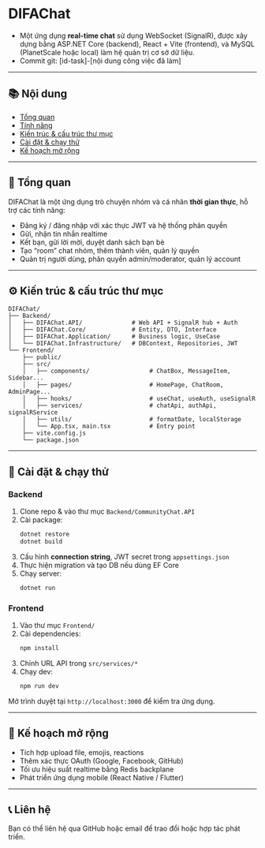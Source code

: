 # DIFAChat

- Một ứng dụng **real-time chat** sử dụng WebSocket (SignalR), được xây dựng bằng ASP.NET Core (backend), React + Vite (frontend), và MySQL (PlanetScale hoặc local) làm hệ quản trị cơ sở dữ liệu.
- Commit git: [id-task]-[nội dung công việc đã làm]

---

## 📚 Nội dung

- [Tổng quan](#tổng-quan)
- [Tính năng](#tính-năng)
- [Kiến trúc & cấu trúc thư mục](#kiến-trúc--cấu-trúc-thư-mục)
- [Cài đặt & chạy thử](#cài-đặt--chạy-thử)
- [Kế hoạch mở rộng](#kế-hoạch-mở-rộng)

---

## 🧱 Tổng quan

DIFAChat là một ứng dụng trò chuyện nhóm và cá nhân **thời gian thực**, hỗ trợ các tính năng:

- Đăng ký / đăng nhập với xác thực JWT và hệ thống phân quyền
- Gửi, nhận tin nhắn realtime
- Kết bạn, gửi lời mời, duyệt danh sách bạn bè
- Tạo “room” chat nhóm, thêm thành viên, quản lý quyền
- Quản trị người dùng, phân quyền admin/moderator, quản lý account

---

## ⚙️ Kiến trúc & cấu trúc thư mục

```plaintext
DIFAChat/
├── Backend/
│   ├── DIFAChat.API/              # Web API + SignalR hub + Auth
│   ├── DIFAChat.Core/             # Entity, DTO, Interface
│   ├── DIFAChat.Application/      # Business logic, UseCase
│   └── DIFAChat.Infrastructure/   # DBContext, Repositories, JWT
└── Frontend/
    ├── public/
    ├── src/
    │   ├── components/                 # ChatBox, MessageItem, Sidebar...
    │   ├── pages/                      # HomePage, ChatRoom, AdminPage...
    │   ├── hooks/                      # useChat, useAuth, useSignalR
    │   ├── services/                   # chatApi, authApi, signalRService
    │   ├── utils/                      # formatDate, localStorage
    │   └── App.tsx, main.tsx           # Entry point
    ├── vite.config.js
    └── package.json
```

---

## 🚀 Cài đặt & chạy thử

### Backend

1. Clone repo & vào thư mục `Backend/CommunityChat.API`
2. Cài package:
   ```bash
   dotnet restore
   dotnet build
   ```
3. Cấu hình **connection string**, JWT secret trong `appsettings.json`
4. Thực hiện migration và tạo DB nếu dùng EF Core
5. Chạy server:
   ```bash
   dotnet run
   ```

### Frontend

1. Vào thư mục `Frontend/`
2. Cài dependencies:
   ```bash
   npm install
   ```
3. Chỉnh URL API trong `src/services/*`
4. Chạy dev:
   ```bash
   npm run dev
   ```

Mở trình duyệt tại `http://localhost:3000` để kiểm tra ứng dụng.

---

## 🎯 Kế hoạch mở rộng

- Tích hợp upload file, emojis, reactions
- Thêm xác thực OAuth (Google, Facebook, GitHub)
- Tối ưu hiệu suất realtime bằng Redis backplane
- Phát triển ứng dụng mobile (React Native / Flutter)

---

## 📞 Liên hệ

Bạn có thể liên hệ qua GitHub hoặc email để trao đổi hoặc hợp tác phát triển.
